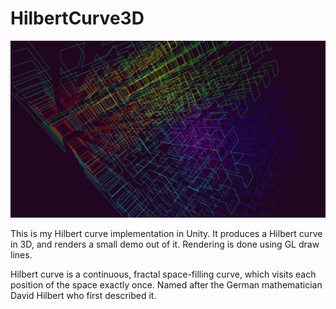 # HilbertCurve3D

![Hilbert curve in 3D image](HilbertCurve.png)

This is my Hilbert curve implementation in Unity. It produces a Hilbert curve in 3D, and renders a small demo out of it.
Rendering is done using GL draw lines.

Hilbert curve is a continuous, fractal space-filling curve, which visits each position of the space exactly once. Named after the German mathematician David Hilbert who first described it.
